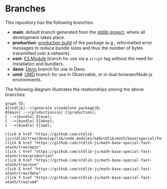 <!--

@license Apache-2.0

Copyright (c) 2022 The Stdlib Authors.

Licensed under the Apache License, Version 2.0 (the "License");
you may not use this file except in compliance with the License.
You may obtain a copy of the License at

    http://www.apache.org/licenses/LICENSE-2.0

Unless required by applicable law or agreed to in writing, software
distributed under the License is distributed on an "AS IS" BASIS,
WITHOUT WARRANTIES OR CONDITIONS OF ANY KIND, either express or implied.
See the License for the specific language governing permissions and
limitations under the License.

-->

# Branches

This repository has the following branches:

-   **main**: default branch generated from the [stdlib project][stdlib-url], where all development takes place.
-   **production**: [production build][production-url] of the package (e.g., reformatted error messages to reduce bundle sizes and thus the number of bytes transmitted over a network).
-   **esm**: [ES Module][esm-url] branch for use via a `script` tag without the need for installation and bundlers.
-   **deno**: [Deno][deno-url] branch for use in Deno.
-   **umd**: [UMD][umd-url] branch for use in Observable, or in dual browser/Node.js environments.

The following diagram illustrates the relationships among the above branches:

```mermaid
graph TD;
A[stdlib]-->|generate standalone package|B;
B[main] -->|productionize| C[production];
C -->|bundle| D[esm];
C -->|bundle| E[deno];
C -->|bundle| F[umd];

click A href "https://github.com/stdlib-js/stdlib/tree/develop/lib/node_modules/%40stdlib/math/base/special/fast/atanh"
click B href "https://github.com/stdlib-js/math-base-special-fast-atanh/tree/main"
click C href "https://github.com/stdlib-js/math-base-special-fast-atanh/tree/production"
click D href "https://github.com/stdlib-js/math-base-special-fast-atanh/tree/esm"
click E href "https://github.com/stdlib-js/math-base-special-fast-atanh/tree/deno"
click F href "https://github.com/stdlib-js/math-base-special-fast-atanh/tree/umd"
```

[stdlib-url]: https://github.com/stdlib-js/stdlib/tree/develop/lib/node_modules/%40stdlib/math/base/special/fast/atanh
[production-url]: https://github.com/stdlib-js/math-base-special-fast-atanh/tree/production
[deno-url]: https://github.com/stdlib-js/math-base-special-fast-atanh/tree/deno
[umd-url]: https://github.com/stdlib-js/math-base-special-fast-atanh/tree/umd
[esm-url]: https://github.com/stdlib-js/math-base-special-fast-atanh/tree/esm